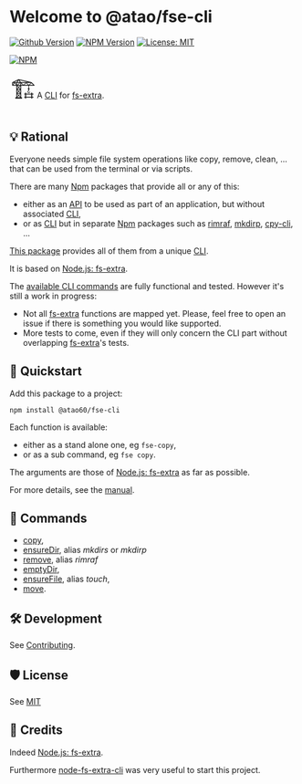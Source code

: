 Welcome to @atao/fse-cli
===
[![Github Version](https://img.shields.io/github/package-json/v/atao60/fse-cli?label=github&color=#0366d6)](https://github.com/atao60/fse-cli) [![NPM Version](https://img.shields.io/npm/v/@atao60/fse-cli?color=#0366d6)](https://www.npmjs.com/package/@atao60/fse-cli) [![License: MIT](https://img.shields.io/github/license/atao60/fse-cli)](https://github.com/atao60/fse-cli/blob/master/LICENSE)

[![NPM](https://nodei.co/npm/@atao60/fse-cli.png?mini=true)](https://nodei.co/npm/@atao60/fse-cli/)


<span style="font-size:3em;">🏗</span>A [CLI](https://en.wikipedia.org/wiki/Command-line_interface) for [fs-extra](https://github.com/jprichardson/node-fs-extra). 

## 💡 Rational

Everyone needs simple file system operations like copy, remove, clean, ... that can be used from the terminal or via scripts. 

There are many [Npm](https://www.npmjs.com/) packages that provide all or any of this:
- either as an [API](https://en.wikipedia.org/wiki/Application_programming_interface) to be used as part of an application, but without associated [CLI](https://en.wikipedia.org/wiki/Command-line_interface),
- or as [CLI](https://en.wikipedia.org/wiki/Command-line_interface) but in separate [Npm](https://www.npmjs.com/) packages such as [rimraf](https://www.npmjs.com/package/rimraf), [mkdirp](https://www.npmjs.com/package/mkdirp), [cpy-cli](https://www.npmjs.com/package/cpy-cli), ...

[This package](https://www.npmjs.com/package/@atao60/fse-cli) provides all of them from a unique [CLI](https://en.wikipedia.org/wiki/Command-line_interface).

It is based on [Node.js: fs-extra](https://github.com/jprichardson/node-fs-extra). 

The [available CLI commands](#-commands) are fully functional and tested. However it's still a work in progress:
* Not all [fs-extra](https://github.com/jprichardson/node-fs-extra) functions are mapped yet. Please, feel free to open an issue if there is something you would like supported.
* More tests to come, even if they will only concern the CLI part without overlapping [fs-extra](https://github.com/jprichardson/node-fs-extra)'s tests.

## 🏁 Quickstart

Add this package to a project:

```
npm install @atao60/fse-cli
```

Each function is available:
- either as a stand alone one, eg `fse-copy`,
- or as a sub command, eg `fse copy`.

The arguments are those of [Node.js: fs-extra](https://github.com/jprichardson/node-fs-extra) as far as possible.

For more details, see the [manual](MANUAL.md).

## 🎹 Commands

- [copy](MANUAL.md#'copy-file-or-directory'),
- [ensureDir](MANUAL.md#'creating-directories'), alias *mkdirs* or *mkdirp*
- [remove](MANUAL.md#'deleting-directories'), alias *rimraf*
- [emptyDir](MANUAL.md#'Cleaning-directories'),
- [ensureFile](MANUAL.md#'creating-files'), alias *touch*,
- [move](MANUAL.md#'move-file-or-directory').

## 🛠️ Development

See [Contributing](CONTRIBUTING.md).

## 🛡 License

See [MIT](LICENSE)

## 📜 Credits

Indeed [Node.js: fs-extra](https://github.com/jprichardson/node-fs-extra).

Furthermore [node-fs-extra-cli](https://www.npmjs.com/package/fs-extra-cli) was very useful to start this project.
